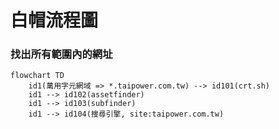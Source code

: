 # 白帽流程圖

### 找出所有範圍內的網址
```mermaid
flowchart TD
    id1(萬用字元網域 => *.taipower.com.tw) --> id101(crt.sh)
    id1 --> id102(assetfinder)
    id1 --> id103(subfinder)
    id1 --> id104(搜尋引擎, site:taipower.com.tw)
```
